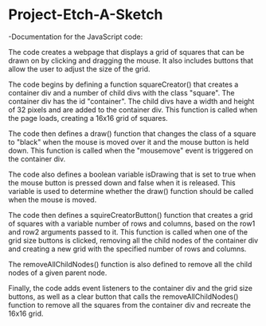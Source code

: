 # Project-Etch-A-Sketch

-Documentation for the JavaScript code:

The code creates a webpage that displays a grid of squares that can be drawn on by clicking and dragging the mouse. It also includes buttons that allow the user to adjust the size of the grid.

The code begins by defining a function squareCreator() that creates a container div and a number of child divs with the class "square". The container div has the id "container". The child divs have a width and height of 32 pixels and are added to the container div. This function is called when the page loads, creating a 16x16 grid of squares.

The code then defines a draw() function that changes the class of a square to "black" when the mouse is moved over it and the mouse button is held down. This function is called when the "mousemove" event is triggered on the container div.

The code also defines a boolean variable isDrawing that is set to true when the mouse button is pressed down and false when it is released. This variable is used to determine whether the draw() function should be called when the mouse is moved.

The code then defines a squireCreatorButton() function that creates a grid of squares with a variable number of rows and columns, based on the row1 and row2 arguments passed to it. This function is called when one of the grid size buttons is clicked, removing all the child nodes of the container div and creating a new grid with the specified number of rows and columns.

The removeAllChildNodes() function is also defined to remove all the child nodes of a given parent node.

Finally, the code adds event listeners to the container div and the grid size buttons, as well as a clear button that calls the removeAllChildNodes() function to remove all the squares from the container div and recreate the 16x16 grid.
